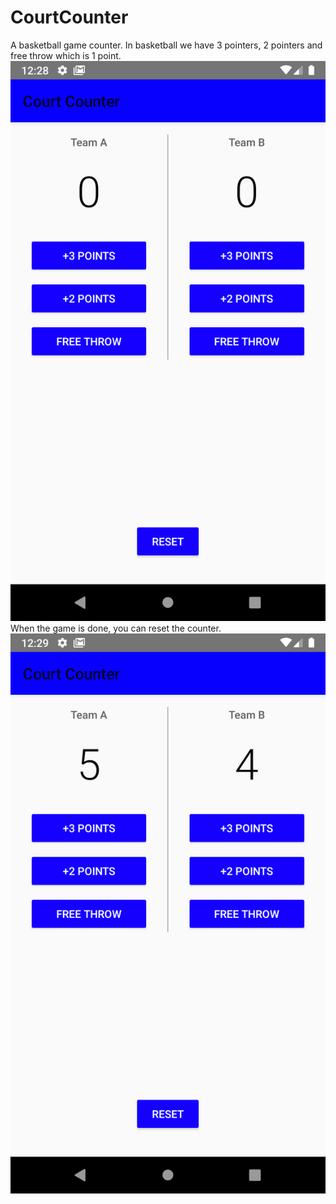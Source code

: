 # CourtCounter
A basketball game counter.
In basketball we have 3 pointers, 2 pointers and free throw which is 1 point.
![App Image](Screenshot_1589585335.png)
When the game is done, you can reset the counter.
![App Image](Screenshot_1589585344.png)
